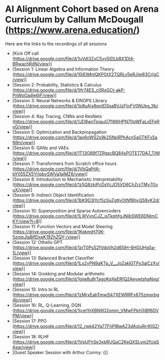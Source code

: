 # AI Alignment Cohort based on Arena Curriculum by Callum McDougall (https://www.arena.education/)

Here are the links to the recordings of all sessions 
- [Kick Off call (https://drive.google.com/file/d/1uVdl3ZxC5vy5IDLb8X1Dl4-BRwachRdN/view)]
- [Session 1: Linear  Algebra and Information Theory (https://drive.google.com/file/d/10jEtMnIQKPGtX2TQRLv5eRJlw83CrIgC/view)]  
- [Session 2: Probability, Statistics & Calculus (https://drive.google.com/file/d/1jfr74ES_c0RxGCt-akP-PnWoOadje6jF/view)]
- [Session 3: Neural Networks & EINOPS Library (https://drive.google.com/file/d/1p8uAix8potDSsaBVJzFInFV0NUkg_1Ib/view)]
- [Session 4: Ray Tracing, CNNs and ResNets (https://drive.google.com/file/d/1JD8wnTpiauG7fW6HPN70pWFaLvEFeRvG/view)]
- [Session 5: Optimization and Backpropagation (https://drive.google.com/file/d/1av6oWS2s9k2SNpRPhAcn5aGTKFxSaN9n/view)]
- [Session 6: GANs and VAEs (https://drive.google.com/file/d/1T13O89f7ZRgscBQ84sPOTET7DA7_TiNI/view)]
- [Session 7: Transformers from Scratch office hours (https://drive.google.com/file/d/1VbQafHA-bY055ZX5YrIpbvSWVa1aiMZ6/view)]
- [Session 8: Introduction to Mechanistic Interpretability (https://drive.google.com/file/d/1z5Q8zkiPcDsYcJO5VD6ChZrzTMy7GvuX/view)]
- [Session 9: Indirect Object Identification (https://drive.google.com/file/d/1bK9D3lYcf5zSuZgtlyOtNfBhvQ58vK2d/view)]
- [Session 10: Superposition and Sparse Autoencoders (https://drive.google.com/file/d/1LWVvnCJZ_isTkphfgJNibSWE6DNlmCKY/view?t=8)]
- [Session 11: Function Vectors and Model Steering (https://drive.google.com/file/d/1KqkmjH70K-5zmpJlaBIfDxeK19ZhZQY-/view)]
- [Session 12: Othello GPT (https://drive.google.com/file/d/1zrT0PsS2fVdoVh2d65lH-6HGUHg0a-1L/view)]
- [Session 13: Balanced Bracket Classifier (https://drive.google.com/file/d/1Ls2yPN9aKTp_V__JoZaklGTPx3alCzXv/view)]
- [Session 14: Grokking and Modular arithmetic (https://drive.google.com/file/d/1giie8u8rTagoKqXeERfQ2AeywtshaNxg/view)]
- [Session 15: Intro to RL (https://drive.google.com/file/d/1zMrxEabTmwSik7XEWRRFx675zmprbg4b/view)]
- [Session 16: RL, Q-Learning, DQN (https://drive.google.com/file/d/1jcet1hXBN9O2omm_VMwFPkH3IBf6DVPM/view)]
- [Session 17: PPO (https://drive.google.com/file/d/12_rwk42Ya77FhPIBwAZ3dAxIuRrrKlSZ/view)]
- [Session 18: RLHF (https://drive.google.com/file/d/1VpUFhSe3xbRUQaC2KeQXSLym2fUqSAsw/view)]
- [Guest Speaker Session with Arthur Conmy: ()]

